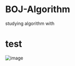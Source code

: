 # BOJ-Algorithm
studying algorithm with 










# test
![image](https://user-images.githubusercontent.com/96826443/160860846-bfc0a850-0728-480c-88bf-c12bdd2b3a43.png)
